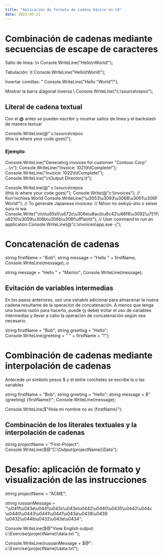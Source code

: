 ```yaml
---
title: "Aplicación de formato de cadena básico en C#"
date: 2023-05-21
---
```


# Combinación de cadenas mediante secuencias de escape de caracteres

Salto de linea:
\n 
Console.WriteLine("Hello\nWorld!");

Tabulación: 
\t
Console.WriteLine("Hello\tWorld!");

Insertar comillas:
\"
Console.WriteLine("Hello \"World\"!");

Mostrar la barra diagonal inversa
\\
Console.WriteLine("c:\\source\\repos");


## Literal de cadena textual

Con el **@** antes se pueden escribir y mostrar saltos de linea y el backslash de manera textual

Console.WriteLine(@"    c:\source\repos    
        (this is where your code goes)");

### Ejemplo

Console.WriteLine("Generating invoices for customer \"Contoso Corp\" ...\n");
Console.WriteLine("Invoice: 1021\t\tComplete!");
Console.WriteLine("Invoice: 1022\t\tComplete!");
Console.WriteLine("\nOutput Directory:\t");

Console.WriteLine(@"    c:\source\repos    
        (this is where your code goes)");
Console.Write(@"c:\invoices");
// Kon'nichiwa World
Console.WriteLine("\u3053\u3093\u306B\u3061\u306F World!");
// To generate Japanese invoices:
// Nihon no seikyū-sho o seisei suru ni wa:
Console.Write("\n\n\u65e5\u672c\u306e\u8acb\u6c42\u66f8\u3092\u751f\u6210\u3059\u308b\u306b\u306f\uff1a\n\t");
// User command to run an application
Console.WriteLine(@"c:\invoices\app.exe -j");

# Concatenación de cadenas

string firstName = "Bob";
string message = "Hello " + firstName;
Console.WriteLine(message);
o

string message = "Hello " + "Marlon";
Console.WriteLine(message);

## Evitación de variables intermedias

En los pasos anteriores, usó una variable adicional para almacenar la nueva cadena resultante de la operación de concatenación. A menos que tenga una buena razón para hacerlo, puede (y debe) evitar el uso de variables intermedias y llevar a cabo la operación de concatenación según sea necesario.

string firstName = "Bob";
string greeting = "Hello";
Console.WriteLine(greeting + " " + firstName + "!");

# Combinación de cadenas mediante interpolación de cadenas

Antecede un simbolo pesos $ y el entre corchetes se escribe la o las variables

string firstName = "Bob";
string greeting = "Hello";
string message = $"{greeting} {firstName}!";
Console.WriteLine(message);

Console.WriteLine($"Hola mi nombre no es {firstName}");

## Combinación de los literales textuales y la interpolación de cadenas

string projectName = "First-Project";
Console.WriteLine($@"C:\Output\{projectName}\Data");

# Desafío: aplicación de formato y visualización de las instrucciones

string projectName = "ACME";

string russianMessage = "\u041f\u043e\u0441\u043c\u043e\u0442\u0440\u0435\u0442\u044c \u0440\u0443\u0441\u0441\u043a\u0438\u0439 \u0432\u044b\u0432\u043e\u0434";

Console.WriteLine($@"View English output:
    c:\Exercise\{projectName}\data.txt
");

Console.WriteLine(russianMessage + $@":
    c:\Exercise\{projectName}\data.txt");